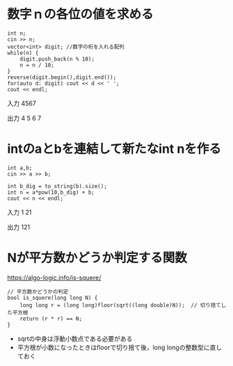 # 数字ｎの各位の値を求める
    int n;
    cin >> n;
    vector<int> digit; //数字の桁を入れる配列
    while(n) {
        digit.push_back(n % 10);
        n = n / 10;
    }
    reverse(digit.begin(),digit.end());
    for(auto d: digit) cout << d << ' ';
    cout << endl;
入力 4567

出力 4 5 6 7

# intのaとbを連結して新たなint nを作る
    int a,b;
    cin >> a >> b;

    int b_dig = to_string(b).size();
    int n = a*pow(10,b_dig) + b;
    cout << n << endl;
入力 1 21

出力 121

# Nが平方数かどうか判定する関数
<https://algo-logic.info/is-squere/>


    // 平方数かどうかの判定
    bool is_squere(long long N) {
        long long r = (long long)floor(sqrt((long double)N));  // 切り捨てした平方根
        return (r * r) == N;
    }

- sqrtの中身は浮動小数点である必要がある
- 平方根が小数になったときはfloorで切り捨て後，long longの整数型に直しておく